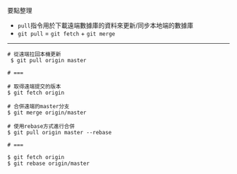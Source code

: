 要點整理
- `pull`指令用於下載遠端數據庫的資料來更新/同步本地端的數據庫
- `git pull` = `git fetch` + `git merge`

---

```
# 從遠端拉回本機更新
 $ git pull origin master

# ===

# 取得遠端提交的版本
$ git fetch origin

# 合併遠端的master分支
$ git merge origin/master
```

```
# 使用rebase方式進行合併
$ git pull origin master --rebase

# ===

$ git fetch origin
$ git rebase origin/master
```